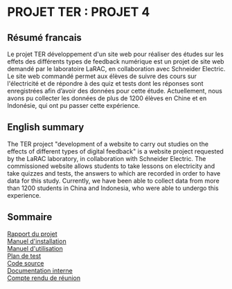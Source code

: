 # PROJET TER : PROJET 4 

## Résumé francais
Le projet TER développement d'un site web pour réaliser des études sur les effets des différents types de feedback numérique est un projet de site web demandé par le laboratoire LaRAC, en collaboration avec Schneider Electric. Le site web commandé permet aux élèves de suivre des cours sur l'électricité et de répondre à des quiz et tests dont les réponses sont enregistrées afin d’avoir des données pour cette étude.
Actuellement, nous avons pu collecter les données de plus de 1200 élèves en Chine et en Indonésie, qui ont pu passer cette expérience.

## English summary
The TER project "development of a website to carry out studies on the effects of different types of digital feedback" is a website project requested by the LaRAC laboratory, in collaboration with Schneider Electric. The commissioned website allows students to take lessons on electricity and take quizzes and tests, the answers to which are recorded in order to have data for this study.
Currently, we have been able to collect data from more than 1200 students in China and Indonesia, who were able to undergo this experience.

## Sommaire
[Rapport du projet](RenduFinaux/Rapport%20de%20projet.pdf)  
[Manuel d'installation](RenduFinaux/Manuel%20d'installation.pdf)  
[Manuel d'utilisation](RenduFinaux/Manuel%20d'utilisation.pdf)  
[Plan de test](RenduFinaux/Plan%20de%20test.pdf)  
[Code source](code%20source)  
[Documentation interne](DocumentationInterne)  
[Compte rendu de réunion](CR)  

